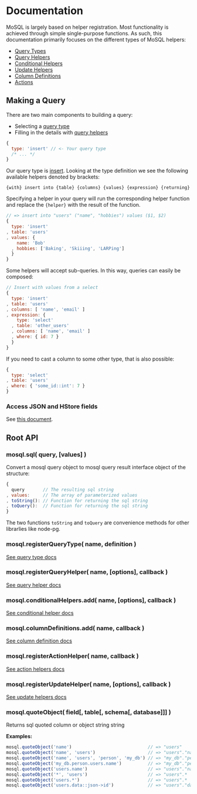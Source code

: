 # Documentation

MoSQL is largely based on helper registration. Most functionality is achieved through simple single-purpose functions. As such, this documentation primarily focuses on the different types of MoSQL helpers:

* [Query Types](./query-types.md)
* [Query Helpers](./query-helpers.md)
* [Conditional Helpers](./conditional-helpers.md)
* [Update Helpers](./update-helpers.md)
* [Column Definitions](./column-definitions.md)
* [Actions](./action-helpers.md)

## Making a Query

There are two main components to building a query:

* Selecting a [query type](./query-types.md)
* Filling in the details with [query helpers](./query-helpers.md)

```javascript
{
  type: 'insert' // <- Your query type
  /* ... */
}
```

Our query type is [insert](./query-types.md#type-insert). Looking at the type definition we see the following available helpers denoted by brackets:

```
{with} insert into {table} {columns} {values} {expression} {returning}
```

Specifying a helper in your query will run the corresponding helper function and replace the `{helper}` with the result of the function.

```javascript
// => insert into "users" ("name", "hobbies") values ($1, $2)
{
  type: 'insert'
, table: 'users'
, values: {
    name: 'Bob'
  , hobbies: ['Baking', 'Skiiing', 'LARPing']
  }
}
```

Some helpers will accept sub-queries. In this way, queries can easily be composed:

```javascript
// Insert with values from a select
{
  type: 'insert'
, table: 'users'
, columns: [ 'name', 'email' ]
, expression: {
    type: 'select'
  , table: 'other_users'
  , columns: [ 'name', 'email' ]
  , where: { id: 7 }
  }
}
```

If you need to cast a column to some other type, that is also possible:

```javascript
{
  type: 'select'
, table: 'users'
, where: { 'some_id::int': 7 }
}
```

### Access JSON and HStore fields

See [this document](./access-hstore-and-json-fields.md).

## Root API

### mosql.sql( query, [values] )

Convert a mosql query object to mosql query result interface object of the structure:

```javascript
{
  query       // The resulting sql string
, values:     // The array of parameterized values
, toString(): // Function for returning the sql string
, toQuery():  // Function for returning the sql string
}
```

The two functions ```toString``` and ```toQuery``` are convenience methods for other librarlies like node-pg.

### mosql.registerQueryType( name, definition )

[See query type docs](https://github.com/goodybag/mongo-sql/blob/master/docs/query-types.md#mosqlregisterquerytype-name-definition-)

### mosql.registerQueryHelper( name, [options], callback )

[See query helper docs](https://github.com/goodybag/mongo-sql/blob/master/docs/query-helpers.md#mosqlregisterqueryhelper-name-options-callback-)

### mosql.conditionalHelpers.add( name, [options], callback )

[See conditional helper docs](https://github.com/goodybag/mongo-sql/blob/master/docs/conditional-helpers.md#mosqlconditionalhelpersadd-name-options-callback-)

### mosql.columnDefinitions.add( name, callback )

[See column definition docs](https://github.com/goodybag/mongo-sql/blob/master/docs/column-definitions.md#mosqlcolumndefinitionsadd-name-callback-)

### mosql.registerActionHelper( name, callback )

[See action helpers docs](https://github.com/goodybag/mongo-sql/blob/master/docs/action-helpers.md#mosqlregisteractionhelper-name-callback-)

### mosql.registerUpdateHelper( name, [options], callback )

[See update helpers docs](https://github.com/goodybag/mongo-sql/blob/master/docs/update-helpers.md#mosqlregisterupdatehelper-name-options-callback-)

### mosql.quoteObject( field[, table[, schema[, database]]] )

Returns sql quoted column or object string string

**Examples:**

```javascript
mosql.quoteObject('name')                             // => "users"
mosql.quoteObject('name', 'users')                    // => "users"."name"
mosql.quoteObject('name', 'users', 'person', 'my_db') // => "my_db"."person"."users"."name"
mosql.quoteObject('my_db.person.users.name')          // => "my_db"."person"."users"."name"
mosql.quoteObject('users.name')                       // => "users"."name"
mosql.quoteObject('*', 'users')                       // => "users".*
mosql.quoteObject('users.*')                          // => "users".*
mosql.quoteObject('users.data::json->id')             // => "users"."data"::json->'id'
```
